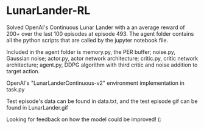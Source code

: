 # LunarLander-RL

Solved OpenAI's Continuous Lunar Lander with a an average reward of 200+ over the last 100 episodes at episode 493. The agent folder contains all the python scripts that are called by the jupyter notebook file.
  
Included in the agent folder is memory.py, the PER buffer; noise.py, Gaussian noise; actor.py, actor network architecture; critic.py, critic network architecture; agent.py, DDPG algorithm with third critic and noise addition to target action.

OpenAI's "LunarLanderContinuous-v2" environment implementation in task.py

Test episode's data can be found in data.txt, and the test episode gif can be found in LunarLander.gif

Looking for feedback on how the model could be improved! (:
